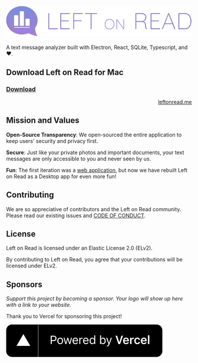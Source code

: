 <h2 align="center">
	<img src="https://raw.githubusercontent.com/Left-on-Read/leftonread/main/web/src/assets/ICON_TEXT_LOGO.svg" />
</h2>

A text message analyzer built with Electron, React, SQLite, Typescript, and ❤️.

## Download Left on Read for Mac

<h3><a href=https://github.com/Left-on-Read/leftonread/releases">Download</a></h3>

<p align="right"><a href="https://leftonread.me/">leftonread.me</a></p>

## Mission and Values

**Open-Source Transparency**: We open-sourced the entire application to keep users' security and privacy first.

**Secure**: Just like your private photos and important documents, your text messages are only accessible to you and never seen by us.

**Fun**: The first iteration was a [web application](https://www.reddit.com/r/dataisbeautiful/comments/biou3e/4_years_of_texts_between_me_and_my_long_distance/), but now we have rebuilt Left on Read as a Desktop app for even more fun!

## Contributing

We are so appreciative of contributors and the Left on Read community. Please read our existing issues and [CODE OF CONDUCT](./CODE_OF_CONDUCT.md).

## License

Left on Read is licensed under an Elastic License 2.0 (ELv2).

By contributing to Left on Read, you agree that your contributions will be licensed under ELv2.

## Sponsors

_Support this project by becoming a sponsor. Your logo will show up here with a link to your website._

Thank you to Vercel for sponsoring this project!

[![Vercel](./assets/documentation/powered-by-vercel.svg)](https://vercel.com/?utm_source=leftonread&utm_campaign=oss)
